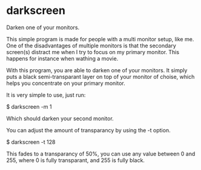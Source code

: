 darkscreen
==========

Darken one of your monitors.

This simple program is made for people with a multi monitor setup, like me. One of the disadvantages of multiple monitors is that the secondary screen(s) distract me when I try to focus on my primary monitor. This happens for instance when wathing a movie.

With this program, you are able to darken one of your monitors. It simply puts a black semi-transparant layer on top of your monitor of choise, which helps you concentrate on your primary monitor. 

It is very simple to use, just run:

$ darkscreen -m 1

Which should darken your second monitor.

You can adjust the amount of transparancy by using the -t option.

$ darkscreen -t 128

This fades to a transparancy of 50%, you can use any value between 0 and 255, where 0 is fully transparant, and 255 is fully black.
